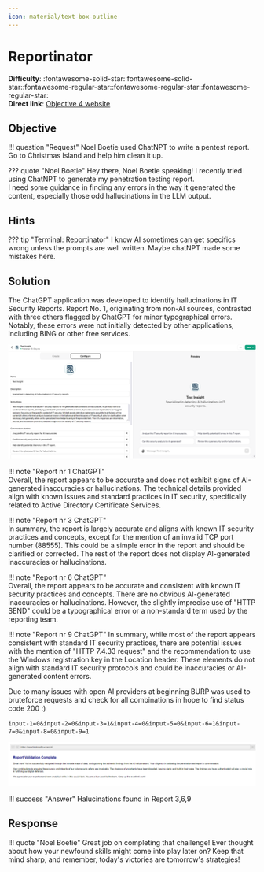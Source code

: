 ```yaml
---
icon: material/text-box-outline
---
```


# Reportinator

**Difficulty**: :fontawesome-solid-star::fontawesome-solid-star::fontawesome-regular-star::fontawesome-regular-star::fontawesome-regular-star:<br/>
**Direct link**: [Objective 4 website](https://hhc23-reportinator-dot-holidayhack2023.ue.r.appspot.com)

## Objective

!!! question "Request"
    Noel Boetie used ChatNPT to write a pentest report. Go to Christmas Island and help him clean it up.

??? quote "Noel Boetie"
    Hey there, Noel Boetie speaking! I recently tried using ChatNPT to generate my penetration testing report.</br>
    I need some guidance in finding any errors in the way it generated the content, especially those odd hallucinations in the LLM output.


## Hints

??? tip "Terminal: Reportinator"
    I know AI sometimes can get specifics wrong unless the prompts are well written. Maybe chatNPT made some mistakes here.


## Solution

The ChatGPT application was developed to identify hallucinations in IT Security Reports. Report No. 1, originating from non-AI sources, contrasted with three others flagged by ChatGPT for minor typographical errors. Notably, these errors were not initially detected by other applications, including BING or other free services.

![Text Insight](../img/objectives/o4/textinsight.png)

!!! note "Report nr 1 ChatGPT"   
    Overall, the report appears to be accurate and does not exhibit signs of AI-generated inaccuracies or hallucinations. The technical details provided align with known issues and standard practices in IT security, specifically related to Active Directory Certificate Services.

!!! note "Report nr 3 ChatGPT"    
    In summary, the report is largely accurate and aligns with known IT security practices and concepts, except for the mention of an invalid TCP port number (88555). This could be a simple error in the report and should be clarified or corrected. The rest of the report does not display AI-generated inaccuracies or hallucinations.

!!! note "Report nr 6 ChatGPT"    
    Overall, the report appears to be accurate and consistent with known IT security practices and concepts. There are no obvious AI-generated inaccuracies or hallucinations. However, the slightly imprecise use of "HTTP SEND" could be a typographical error or a non-standard term used by the reporting team.

!!! note "Report nr 9 ChatGPT"
    In summary, while most of the report appears consistent with standard IT security practices, there are potential issues with the mention of "HTTP 7.4.33 request" and the recommendation to use the Windows registration key in the Location header. These elements do not align with standard IT security protocols and could be inaccuracies or AI-generated content errors.


Due to many issues with open AI providers at beginning  BURP was used to bruteforce requests and check for all combinations in hope to find status code 200 :)


 ```
 input-1=0&input-2=0&input-3=1&input-4=0&input-5=0&input-6=1&input-7=0&input-8=0&input-9=1
 ```

![Report](../img/objectives/o4/report.png)


!!! success "Answer"
    Halucinations found in Report 3,6,9

## Response

!!! quote "Noel Boetie"
    Great job on completing that challenge! Ever thought about how your newfound skills might come into play later on? Keep that mind sharp, and remember, today's victories are tomorrow's strategies!
